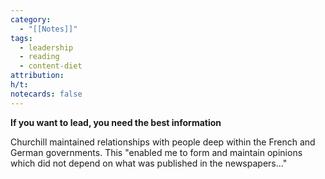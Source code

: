 ```yaml
---
category:
  - "[[Notes]]"
tags:
  - leadership
  - reading
  - content-diet
attribution: 
h/t: 
notecards: false
---
```

**If you want to lead, you need the best information**

Churchill maintained relationships with people deep within the French and German governments. This "enabled me to form and maintain opinions which did not depend on what was published in the newspapers..."